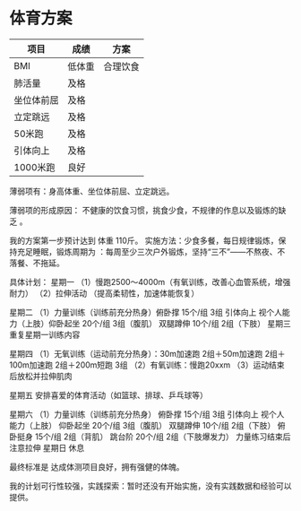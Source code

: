 # 体育方案
|    项目    |  成绩  |   方案   |
| ---------- | ------ | -------- |
| BMI        | 低体重 | 合理饮食 |
| 肺活量     | 及格   |          |
| 坐位体前屈 | 及格   |          |
| 立定跳远   | 及格   |          |
| 50米跑     | 及格   |          |
| 引体向上   | 及格   |          |
| 1000米跑   | 良好   |          |

薄弱项有：身高体重、坐位体前屈、立定跳远。

薄弱项的形成原因：
不健康的饮食习惯，挑食少食，不规律的作息以及锻炼的缺乏 。

我的方案第一步预计达到 体重 110斤。
实施方法：少食多餐，每日规律锻炼，保持充足睡眠，锻炼周期为 ：每周至少三次户外锻炼，坚持“三不”——不熬夜、不落餐、不拖延。

具体计划：
星期一
（1）慢跑2500～4000m（有氧训练，改善心血管系统，增强耐力）
（2）拉伸活动 （提高柔韧性，加速体能恢复）

星期二
（1）力量训练（训练前充分热身）俯卧撑 15个/组 3组 引体向上 视个人能力（上肢）仰卧起坐 20个/组 3组（腹肌） 双腿蹲伸 10个/组 2组（下肢） 
星期三
重复星期一训练内容

星期四
（1）无氧训练（运动前充分热身）：30m加速跑 2组＋50m加速跑 2组＋100m加速跑 2组＋200m短跑 3组
（2）有氧训练：慢跑20xxm
（3）运动结束后放松并拉伸肌肉

星期五
安排喜爱的体育活动（如篮球、排球、乒乓球等）

星期六
（1）力量训练（训练前充分热身）
俯卧撑 15个/组 3组 引体向上 视个人能力（上肢）
仰卧起坐 20个/组 3组（腹肌）
双腿蹲伸 10个/组 2组（下肢）
俯卧挺身 15个/组 2组（背肌）
跳台阶 20个/组 2组（下肢爆发力）
力量练习结束后注意拉伸
星期日
休息


最终标准是 达成体测项目良好，拥有强健的体魄。

我的计划可行性较强，实践探索：暂时还没有开始实施，没有实践数据和经验可以提供。

